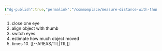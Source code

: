 ```yaml
---
{"dg-publish":true,"permalink":"/commonplace/measure-distance-with-thumb/","created":"2025-02-16T01:56:44.376+08:00","updated":"2025-03-25T19:04:44.171+08:00"}
---
```



1. close one eye
2. align object with thumb
3. switch eyes
4. estimate how much object moved
5. times 10.
[[--AREAS/TIL\|TIL]]